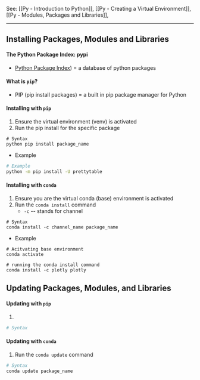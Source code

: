 See: [[Py - Introduction to Python]], [[Py - Creating a Virtual Environment]], [[Py - Modules, Packages and Libraries]], 

---

## Installing Packages, Modules and Libraries

#### The Python Package Index: pypi
* [Python Package Index](https://pypi.org/)) = a database of python packages


#### What is `pip`?
* PIP (pip install packages) = a built in pip package manager for Python

#### Installing with `pip`
1) Ensure the virtual environment (venv) is activated
2) Run the pip install for the specific package
```shell
# Syntax
python pip install package_name
```

* Example
```bash
# Example
python -m pip install -U prettytable
```

#### Installing with `conda`
1) Ensure you are the virtual conda (base) environment is activated
2) Run the `conda install` command
	* `-c` -- stands for channel
```shell
# Syntax
conda install -c channel_name package_name
```

* Example
```shell
# Acitvating base environment
conda activate

# running the conda install command
conda install -c plotly plotly
```


## Updating Packages, Modules, and Libraries

#### Updating with `pip`
1) 
```bash
# Syntax 

```

#### Updating with `conda`
1) Run the `conda update` command
```bash
# Syntax 
conda update package_name
```
 